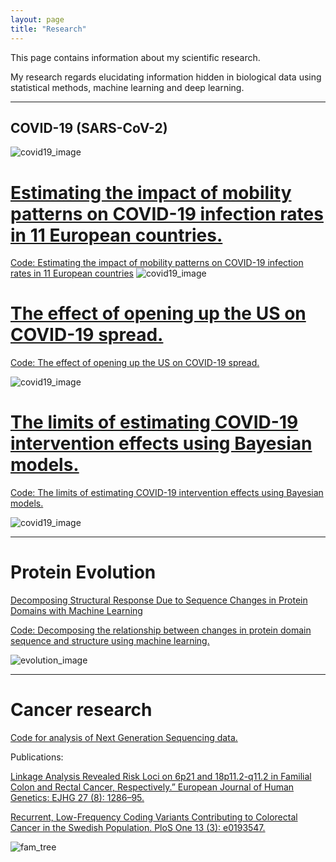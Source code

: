 ```yaml
---
layout: page
title: "Research"
---
```


This page contains information about my scientific research.

My research regards elucidating information hidden in biological data using statistical methods, machine learning and deep learning.

-----------------------------------------------------------------------------------------------
## COVID-19 (SARS-CoV-2)
![covid19_image](/patrickbryant1.github.io/assets/Coronavirus-CDC.jpg)


# [Estimating the impact of mobility patterns on COVID-19 infection rates in 11 European countries.]
[Code: Estimating the impact of mobility patterns on COVID-19 infection rates in 11 European countries]
![covid19_image](/patrickbryant1.github.io/assets/europe_forecast.png)

[Estimating the impact of mobility patterns on COVID-19 infection rates in 11 European countries.]:https://peerj.com/articles/9879/

[Code: Estimating the impact of mobility patterns on COVID-19 infection rates in 11 European countries]:https://github.com/patrickbryant1/COVID19.github.io/tree/master/simulations/mobility

# [The effect of opening up the US on COVID-19 spread.]
[Code: The effect of opening up the US on COVID-19 spread.]

[The effect of opening up the US on COVID-19 spread.]:https://www.medrxiv.org/content/10.1101/2020.07.03.20145649v1.full.pdf+html
[Code: The effect of opening up the US on COVID-19 spread.]:https://github.com/patrickbryant1/COVID19.github.io/tree/master/simulations/mobility/dev/US
![covid19_image](/patrickbryant1.github.io/assets/selected_us_states.png)

# [The limits of estimating COVID-19 intervention effects using Bayesian models.]
[Code: The limits of estimating COVID-19 intervention effects using Bayesian models.]

[The limits of estimating COVID-19 intervention effects using Bayesian models.]:https://www.medrxiv.org/content/10.1101/2020.08.14.20175240v1.full.pdf+html
[Code: The limits of estimating COVID-19 intervention effects using Bayesian models.]:https://github.com/patrickbryant1/COVID19.github.io/tree/master/ICL_critique
![covid19_image](/patrickbryant1.github.io/assets/Figure1_ICL.png)

-----------------------------------------------------------------------------------------------
# Protein Evolution
[Decomposing Structural Response Due to Sequence Changes in Protein Domains with Machine Learning]

[Decomposing Structural Response Due to Sequence Changes in Protein Domains with Machine Learning]:https://www.sciencedirect.com/science/article/pii/S0022283620303703?via%3Dihub
[Code: Decomposing the relationship between changes in protein domain sequence and structure using machine learning.]


![evolution_image](/patrickbryant1.github.io/assets/GraphicalAbstract.svg)

[Code: Decomposing the relationship between changes in protein domain sequence and structure using machine learning.]:https://github.com/ElofssonLab/evolutionary_rates

-----------------------------------------------------------------------------------------------

# Cancer research

[Code for analysis of Next Generation Sequencing data.]


Publications:

[Linkage Analysis Revealed Risk Loci on 6p21 and 18p11.2-q11.2 in Familial Colon and Rectal Cancer, Respectively.” European Journal of Human Genetics: EJHG 27 (8): 1286–95.]


[Recurrent, Low-Frequency Coding Variants Contributing to Colorectal Cancer in the Swedish Population. PloS One 13 (3): e0193547.]


![fam_tree](/patrickbryant1.github.io/assets/fam_tree.png)

[Code for analysis of Next Generation Sequencing data.]:https://github.com/patrickbryant1/CMM

[Linkage Analysis Revealed Risk Loci on 6p21 and 18p11.2-q11.2 in Familial Colon and Rectal Cancer, Respectively.” European Journal of Human Genetics: EJHG 27 (8): 1286–95.]:https://www.nature.com/articles/s41431-019-0388-3

[Recurrent, Low-Frequency Coding Variants Contributing to Colorectal Cancer in the Swedish Population. PloS One 13 (3): e0193547.]:https://journals.plos.org/plosone/article?id=10.1371/journal.pone.0193547
